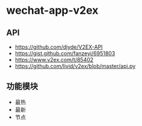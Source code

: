 # wechat-app-v2ex

## API

* https://github.com/djyde/V2EX-API
* https://gist.github.com/fanzeyi/6951803
* https://www.v2ex.com/t/85402
* https://github.com/livid/v2ex/blob/master/api.py

## 功能模块

* 最热
* 最新
* 节点
